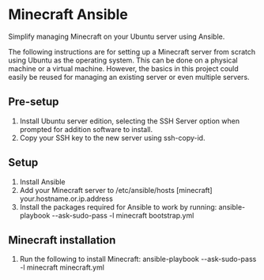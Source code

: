 # Minecraft Ansible

Simplify managing Minecraft on your Ubuntu server using Ansible.

The following instructions are for setting up a Minecraft server from scratch using Ubuntu as the operating system. This can be done on a physical machine or a virtual machine. However, the basics in this project could easily be reused for managing an existing server or even multiple servers.

## Pre-setup

1. Install Ubuntu server edition, selecting the SSH Server option when prompted for addition software to install.
2. Copy your SSH key to the new server using ssh-copy-id.

## Setup

1. Install Ansible
2. Add your Minecraft server to /etc/ansible/hosts
    [minecraft]
    your.hostname.or.ip.address
3. Install the packages required for Ansible to work by running:
    ansible-playbook --ask-sudo-pass -l minecraft bootstrap.yml

## Minecraft installation

1. Run the following to install Minecraft:
    ansible-playbook --ask-sudo-pass -l minecraft minecraft.yml
